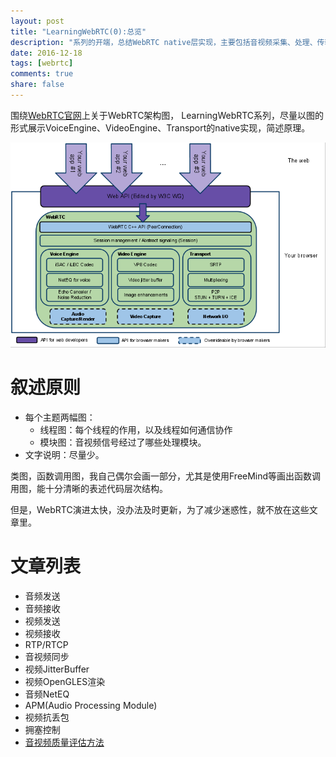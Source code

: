 ```yaml
---
layout: post
title: "LearningWebRTC(0):总览"
description: "系列的开端，总结WebRTC native层实现，主要包括音视频采集、处理、传输、渲染。"
date: 2016-12-18
tags: [webrtc]
comments: true
share: false
---
```


围绕[WebRTC官网](https://webrtc.org/architecture/)上关于WebRTC架构图，
LearningWebRTC系列，尽量以图的形式展示VoiceEngine、VideoEngine、Transport的native实现，简述原理。

![webrtc-Architecture](/images/LearningWebRTC/webrtc-Architecture.png)

# 叙述原则

  * 每个主题两幅图：
    * 线程图：每个线程的作用，以及线程如何通信协作
    * 模块图：音视频信号经过了哪些处理模块。  
  * 文字说明：尽量少。

类图，函数调用图，我自己偶尔会画一部分，尤其是使用FreeMind等画出函数调用图，能十分清晰的表述代码层次结构。

但是，WebRTC演进太快，没办法及时更新，为了减少迷惑性，就不放在这些文章里。

# 文章列表

 * 音频发送
 * 音频接收
 * 视频发送
 * 视频接收
 * RTP/RTCP
 * 音视频同步
 * 视频JitterBuffer
 * 视频OpenGLES渲染
 * 音频NetEQ
 * APM(Audio Processing Module)
 * 视频抗丢包
 * 拥塞控制
 * [音视频质量评估方法](https://xjsxjtu.github.io/2017-04-17/LearningWebRTC-1/)
